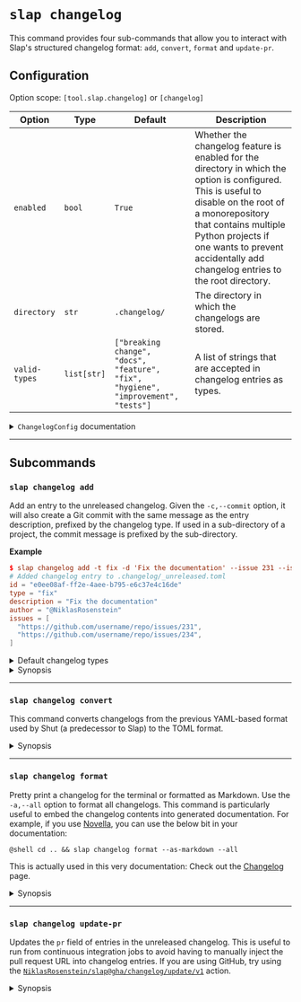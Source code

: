 # `slap changelog`

This command provides four sub-commands that allow you to interact with Slap's structured changelog format: `add`,
`convert`, `format` and `update-pr`.

## Configuration

Option scope: `[tool.slap.changelog]` or `[changelog]`

| Option | Type | Default | Description |
| ------ | ---- | ------- | ----------- |
| `enabled` | `bool` | `True` | Whether the changelog feature is enabled for the directory in which the option is configured. This is useful to disable on the root of a monorepository that contains multiple Python projects if one wants to prevent accidentally add changelog entries to the root directory. |
| `directory` | `str` | `.changelog/` | The directory in which the changelogs are stored. |
| `valid-types` | `list[str]` | `["breaking change", "docs", "feature", "fix", "hygiene", "improvement", "tests"]` | A list of strings that are accepted in changelog entries as types. |

<details><summary><code>ChangelogConfig</code> documentation</code></summary>

@pydoc slap.ext.application.changelog.ChangelogConfig

</details>

---

## Subcommands

### `slap changelog add`

Add an entry to the unreleased changelog. Given the `-c,--commit` option, it will also create a Git commit with
the same message as the entry description, prefixed by the changelog type. If used in a sub-directory of a project,
the commit message is prefixed by the sub-directory.

__Example__

```toml
$ slap changelog add -t fix -d 'Fix the documentation' --issue 231 --issue 234
# Added changelog entry to .changelog/_unreleased.toml
id = "e0ee08af-ff2e-4aee-b795-e6c37e4c16de"
type = "fix"
description = "Fix the documentation"
author = "@NiklasRosenstein"
issues = [
  "https://github.com/username/repo/issues/231",
  "https://github.com/username/repo/issues/234",
]
```

<details><summary>Default changelog types</summary>
```py
DEFAULT_VALID_TYPES = [
  'breaking change',
  'deprecation',
  'docs',
  'feature',
  'fix',
  'hygiene',
  'improvement',
  'refactor',
  'tests'
]
```
<!--
@pydoc slap.ext.application.changelog.DEFAULT_VALID_TYPES :with { render_title = false, render_signature = true }
-->
</details>

<details><summary>Synopsis</summary>
```
@shell slap changelog add --help
```
</details>

---

### `slap changelog convert`

This command converts changelogs from the previous YAML-based format used by Shut (a predecessor to Slap) to the
TOML format.

<details><summary>Synopsis</summary>
```
@shell slap changelog convert --help
```
</details>

---

### `slap changelog format`

  [Novella]: https://niklasrosenstein.github.io/novella/

Pretty print a changelog for the terminal or formatted as Markdown. Use the `-a,--all` option to format all changelogs.
This command is particularly useful to embed the changelog contents into generated documentation. For example, if you
use [Novella][], you can use the below bit in your documentation:

    @shell cd .. && slap changelog format --as-markdown --all

This is actually used in this very documentation: Check out the [Changelog](../changelog.md) page.

<details><summary>Synopsis</summary>
```
@shell slap changelog format --help
```
</details>

---

### `slap changelog update-pr`

Updates the `pr` field of entries in the unreleased changelog. This is useful to run from continuous integration
jobs to avoid having to manually inject the pull request URL into changelog entries. If you are using GitHub, try
using the [`NiklasRosenstein/slap@gha/changelog/update/v1`](../guides/github.md#update-changelogs) action.

<details><summary>Synopsis</summary>
```
@shell slap changelog update-pr --help
```
</details>
